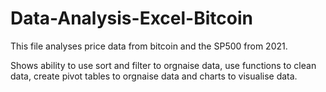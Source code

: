 # Data-Analysis-Excel-Bitcoin

This file analyses price data from bitcoin and the SP500 from 2021.

Shows ability to use sort and filter to orgnaise data, use functions to clean data, create pivot tables to orgnaise data and charts to visualise data.
